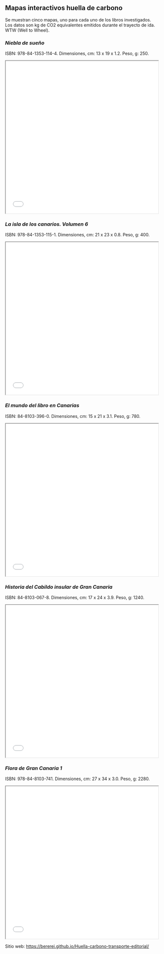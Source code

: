 ## Mapas interactivos huella de carbono

Se muestran cinco mapas, uno para cada uno de los libros investigados.
Los datos son kg de CO2 equivalentes emitidos durante el trayecto de ida. 
WTW (Well to Wheel). 

### *Niebla de sueño* 
ISBN: 978-84-1353-114-4.
Dimensiones, cm: 13 x 19 x 1.2.
Peso, g: 250.
<iframe src="mapa_niebla.html" width="500" height="500"></iframe>

### *La isla de los canarios. Volumen 6*
ISBN: 978-84-1353-115-1.
Dimensiones, cm: 21 x 23 x 0.8.
Peso, g: 400.
<iframe src="mapa_isla.html" width="500" height="500"></iframe>

### *El mundo del libro en Canarias*
ISBN: 84-8103-396-0.
Dimensiones, cm: 15 x 21 x 3.1.
Peso, g: 780.
<iframe src="mapa_mundo.html" width="500" height="500"></iframe>

### *Historia del Cabildo insular de Gran Canaria* 
ISBN: 84-8103-067-8.
Dimensiones, cm: 17 x 24 x 3.9.
Peso, g: 1240.
<iframe src="mapa_historia.html" width="500" height="500"></iframe>

### *Flora de Gran Canaria 1* 
ISBN: 978-84-8103-741.
Dimensiones, cm: 27 x 34 x 3.0.
Peso, g: 2280.
<iframe src="mapa_flora.html" width="500" height="500"></iframe>


Sitio web: https://bererei.github.io/Huella-carbono-transporte-editorial/

